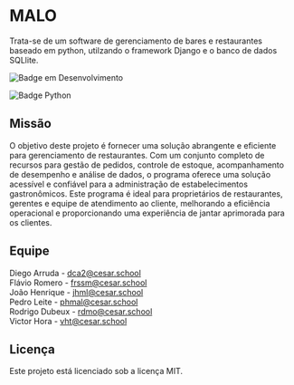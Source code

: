 # MALO
Trata-se de um software de gerenciamento de bares e restaurantes baseado em python, utilzando o framework Django e o banco de dados SQLlite.

![Badge em Desenvolvimento](http://img.shields.io/static/v1?label=STATUS&message=EM%20DESENVOLVIMENTO&color=GREEN&style=for-the-badge)

![Badge Python](https://img.shields.io/badge/python-3670A0?style=for-the-badge&logo=python&logoColor=ffdd54)

## Missão
O objetivo deste projeto é fornecer uma solução abrangente e eficiente para gerenciamento de restaurantes. Com um conjunto completo de recursos para gestão de pedidos, controle de estoque, acompanhamento de desempenho e análise de dados, o programa oferece uma solução acessível e confiável para a administração de estabelecimentos gastronômicos. Este programa é ideal para proprietários de restaurantes, gerentes e equipe de atendimento ao cliente, melhorando a eficiência operacional e proporcionando uma experiência de jantar aprimorada para os clientes.

## Equipe
Diego Arruda - dca2@cesar.school<br/> 
Flávio Romero - frssm@cesar.school<br/> 
João Henrique - jhml@cesar.school<br/> 
Pedro Leite - phmal@cesar.school<br/> 
Rodrigo Dubeux - rdmo@cesar.school<br/>
Victor Hora - vht@cesar.school

## Licença
Este projeto está licenciado sob a licença MIT.
